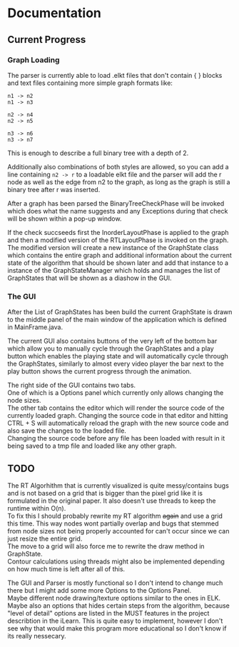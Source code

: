 # Documentation

## Current Progress

### Graph Loading

The parser is currently able to load .elkt files that don't contain { } blocks and text files containing more simple graph formats like:
```
n1 -> n2
n1 -> n3

n2 -> n4
n2 -> n5

n3 -> n6
n3 -> n7
```
This is enough to describe a full binary tree with a depth of 2.

Additionally also combinations of both styles are allowed, so you can add a line containing `n2 -> r` to a loadable elkt file and the parser will add the r node as well as the edge from n2 to the graph, as long as the graph is still a binary tree after r was inserted.

After a graph has been parsed the BinaryTreeCheckPhase will be invoked which does what the name suggests and any Exceptions during that check will be shown within a pop-up window.

If the check succseeds first the InorderLayoutPhase is applied to the graph and then a modified version of the RTLayoutPhase is invoked on the graph. The modified version will create a new instance of the GraphState class which contains the entire graph and additional information about the current state of the algorithm that should be shown later and add that instance to a instance of the GraphStateManager which holds and manages the list of GraphStates that will be shown as a diashow in the GUI.

### The GUI

After the List of GraphStates has been build the current GraphState is drawn to the middle panel of the main window of the application which is defined in MainFrame.java.

The current GUI also contains buttons of the very left of the bottom bar which allow you to manually cycle through the GraphStates and a play button which enables the playing state and will automatically cycle through the GraphStates, similarly to almost every video player the bar next to the play button shows the current progress through the animation.

The right side of the GUI contains two tabs.\
One of which is a Options panel which currently only allows changing the node sizes.\
The other tab contains the editor which will render the source code of the currently loaded graph. Changing the source code in that editor and hitting CTRL + S will automatically reload the graph with the new source code and also save the changes to the loaded file.\
Changing the source code before any file has been loaded with result in it being saved to a tmp file and loaded like any other graph.

## TODO

The RT Algorhithm that is currently visualized is quite messy/contains bugs and is not based on a grid that is bigger than the pixel grid like it is formulated in the original paper. It also doesn't use threads to keep the runtime within O(n).\
To fix this I should probably rewrite my RT algorithm ~~again~~ and use a grid this time. This way nodes wont partially overlap and bugs that stemmed from node sizes not being properly accounted for can't occur since we can just resize the entire grid.\
The move to a grid will also force me to rewrite the draw method in GraphState.\
Contour calculations using threads might also be implemented depending on how much time is left after all of this.

The GUI and Parser is mostly functional so I don't intend to change much there but I might add some more Options to the Options Panel.\
Maybe different node drawing/texture options similar to the ones in ELK.\
Maybe also an options that hides certain steps from the algorithm, because "level of detail" options are listed in the MUST features in the project describtion in the iLearn. This is quite easy to implement, however I don't see why that would make this program more educational so I don't know if its really nessecary.

